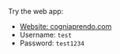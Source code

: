 Try the web app:  
- [Website: cogniaprendo.com](https://cogniaprendo.com)  
- Username: `test`  
- Password: `test1234`
